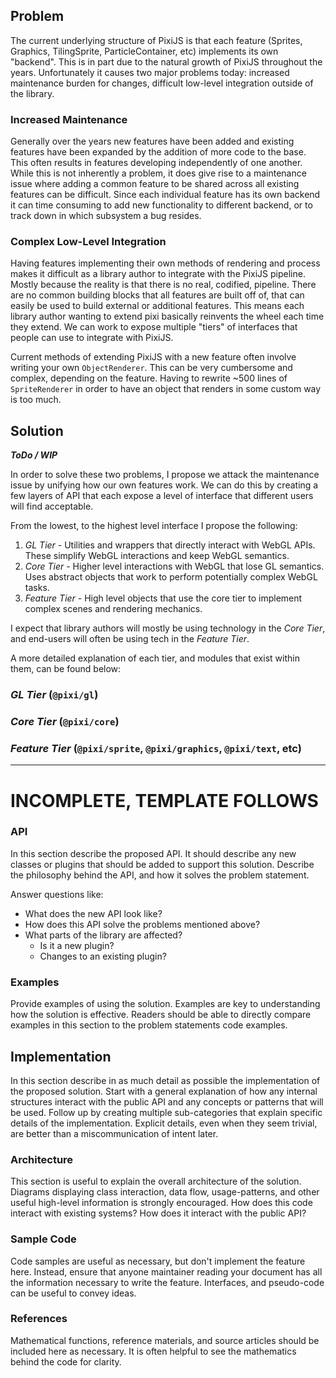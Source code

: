 <!-- --- title: TEST -->

## Problem

The current underlying structure of PixiJS is that each feature (Sprites, Graphics, TilingSprite, ParticleContainer, etc) implements its own "backend". This is in part due to the natural growth of PixiJS throughout the years. Unfortunately it causes two major problems today: increased maintenance burden for changes, difficult low-level integration outside of the library.

### Increased Maintenance

Generally over the years new features have been added and existing features have been expanded by the addition of more code to the base. This often results in features developing independently of one another. While this is not inherently a problem, it does give rise to a maintenance issue where adding a common feature to be shared across all existing features can be difficult. Since each individual feature has its own backend it can time consuming to add new functionality to different backend, or to track down in which subsystem a bug resides.

### Complex Low-Level Integration

Having features implementing their own methods of rendering and process makes it difficult as a library author to integrate with the PixiJS pipeline. Mostly because the reality is that there is no real, codified, pipeline. There are no common building blocks that all features are built off of, that can easily be used to build external or additional features. This means each library author wanting to extend pixi basically reinvents the wheel each time they extend. We can work to expose multiple "tiers" of interfaces that people can use to integrate with PixiJS.

Current methods of extending PixiJS with a new feature often involve writing your own `ObjectRenderer`. This can be very cumbersome and complex, depending on the feature. Having to rewrite ~500 lines of `SpriteRenderer` in order to have an object that renders in some custom way is too much.

## Solution

**_ToDo / WIP_**

In order to solve these two problems, I propose we attack the maintenance issue by unifying how our own features work. We can do this by creating a few layers of API that each expose a level of interface that different users will find acceptable.

From the lowest, to the highest level interface I propose the following:

1. _GL Tier_ - Utilities and wrappers that directly interact with WebGL APIs. These simplify WebGL interactions and keep WebGL semantics.
2. _Core Tier_ - Higher level interactions with WebGL that lose GL semantics. Uses abstract objects that work to perform potentially complex WebGL tasks.
3. _Feature Tier_ - High level objects that use the core tier to implement complex scenes and rendering mechanics.

I expect that library authors will mostly be using technology in the _Core Tier_, and end-users will often be using tech in the _Feature Tier_.

A more detailed explanation of each tier, and modules that exist within them, can be found below:

### _GL Tier_ (`@pixi/gl`)

### _Core Tier_ (`@pixi/core`)

### _Feature Tier_ (`@pixi/sprite`, `@pixi/graphics`, `@pixi/text`, etc)




--------

# INCOMPLETE, TEMPLATE FOLLOWS



### API

In this section describe the proposed API. It should describe any new classes or plugins that should
be added to support this solution. Describe the philosophy behind the API, and how it solves the
problem statement.

Answer questions like:

- What does the new API look like?
- How does this API solve the problems mentioned above?
- What parts of the library are affected?
    * Is it a new plugin?
    * Changes to an existing plugin?

### Examples

Provide examples of using the solution. Examples are key to understanding how the solution is effective.
Readers should be able to directly compare examples in this section to the problem statements code
examples.

## Implementation

In this section describe in as much detail as possible the implementation of the proposed solution.
Start with a general explanation of how any internal structures interact with the public API and
any concepts or patterns that will be used. Follow up by creating multiple sub-categories that
explain specific details of the implementation. Explicit details, even when they seem trivial, are
better than a miscommunication of intent later.

### Architecture

This section is useful to explain the overall architecture of the solution. Diagrams displaying
class interaction, data flow, usage-patterns, and other useful high-level information is strongly
encouraged. How does this code interact with existing systems? How does it interact with the
public API?

### Sample Code

Code samples are useful as necessary, but don't implement the feature here. Instead, ensure that
anyone maintainer reading your document has all the information necessary to write the feature.
Interfaces, and pseudo-code can be useful to convey ideas.

### References

Mathematical functions, reference materials, and source articles should be included here as necessary.
It is often helpful to see the mathematics behind the code for clarity.